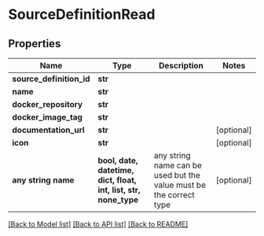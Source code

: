 # SourceDefinitionRead


## Properties
Name | Type | Description | Notes
------------ | ------------- | ------------- | -------------
**source_definition_id** | **str** |  | 
**name** | **str** |  | 
**docker_repository** | **str** |  | 
**docker_image_tag** | **str** |  | 
**documentation_url** | **str** |  | [optional] 
**icon** | **str** |  | [optional] 
**any string name** | **bool, date, datetime, dict, float, int, list, str, none_type** | any string name can be used but the value must be the correct type | [optional]

[[Back to Model list]](../README.md#documentation-for-models) [[Back to API list]](../README.md#documentation-for-api-endpoints) [[Back to README]](../README.md)


